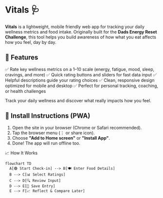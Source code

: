 # Vitals 🩺

**Vitals** is a lightweight, mobile friendly web app for tracking your daily wellness metrics and food intake. 
Originally built for the **Dads Energy Reset Challenge**, this tool helps you build awareness of how what you eat affects how you feel, day by day.

## 🌟 Features

✅ Rate key wellness metrics on a 1–10 scale (energy, fatigue, mood, sleep, cravings, and more)
✅ Quick rating buttons and sliders for fast data input
✅ Helpful descriptions guide your rating choices
✅ Clean, responsive design optimized for mobile and desktop
✅ Perfect for personal tracking, coaching, or health challenges

Track your daily wellness and discover what really impacts how you feel.

## 📲 Install Instructions (PWA)

1. Open the site in your browser (Chrome or Safari recommended).
2. Tap the browser menu (⋮ or share icon).
3. Choose **"Add to Home screen"** or **"Install App"**.
4. Done! The app will run offline too.

📈 How It Works
```mermaid
flowchart TD
  A[🟢 Start Check-in] --> B[🍽️ Enter Food Details]
  B --> C[📊 Select Ratings]
  C --> D[🔍 Review Input]
  D --> E[💾 Save Entry]
  E --> F[📈 Reflect & Compare Later]

